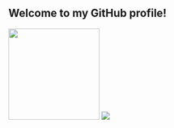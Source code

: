 ## Welcome to my GitHub profile!

<div>
  <img height="180em" src="https://github-readme-stats-sigma-five.vercel.app/api?username=jonataslaguna&show_icons=true&theme=dark">
  <img src="https://github-readme-stats-sigma-five.vercel.app/api/top-langs/?username=jonataslaguna&layout=compact&theme=dark">
</div>


